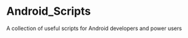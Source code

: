 Android_Scripts
===============

A collection of useful scripts for Android developers and power users
